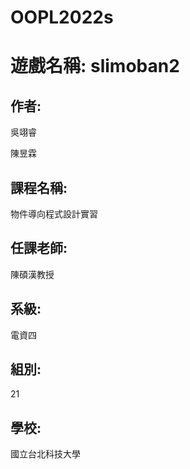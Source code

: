 # OOPL2022s

<h1>遊戲名稱: slimoban2</h1>
<h2>作者:</h2>
<p>吳翊睿</p>
<p>陳昱霖</p>
<h2>課程名稱:</h2>
<p>物件導向程式設計實習</p>
<h2>任課老師:</h2>
<p>陳碩漢教授</p>
<h2>系級:</h2>
<p>電資四</p>
<h2>組別:</h2>
<p>21</p>
<h2>學校:</h2>
<p>國立台北科技大學</p>
